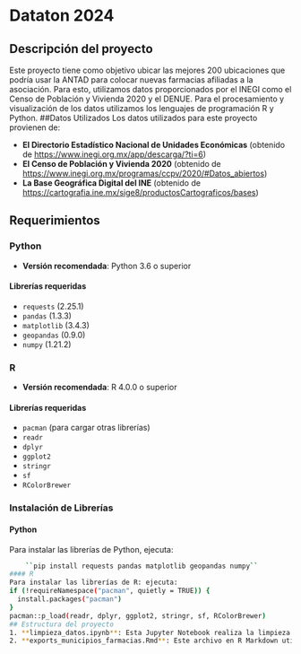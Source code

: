 # Dataton 2024


## Descripción del proyecto
Este proyecto tiene como objetivo ubicar las mejores 200 ubicaciones que podría usar la ANTAD para colocar nuevas farmacias afiliadas a la asociación. Para esto, utilizamos datos proporcionados por el INEGI como el Censo de Población y Vivienda 2020 y el DENUE.
Para el procesamiento y visualización de los datos utilizamos los lenguajes de programación R y Python.
##Datos Utilizados
Los datos utilizados para este proyecto provienen de:
- **El Directorio Estadístico Nacional de Unidades Económicas** (obtenido de https://www.inegi.org.mx/app/descarga/?ti=6)
- **El Censo de Población y Vivienda 2020** (obtenido de https://www.inegi.org.mx/programas/ccpv/2020/#Datos_abiertos)
- **La Base Geográfica Digital del INE** (obtenido de https://cartografia.ine.mx/sige8/productosCartograficos/bases)
## Requerimientos

### Python
- **Versión recomendada**: Python 3.6 o superior

#### Librerías requeridas
- `requests` (2.25.1)
- `pandas` (1.3.3)
- `matplotlib` (3.4.3)
- `geopandas` (0.9.0)
- `numpy` (1.21.2)

### R
- **Versión recomendada**: R 4.0.0 o superior

#### Librerías requeridas
- `pacman` (para cargar otras librerías)
- `readr`
- `dplyr`
- `ggplot2`
- `stringr`
- `sf`
- `RColorBrewer`
### Instalación de Librerías

#### Python
Para instalar las librerías de Python, ejecuta:
```bash
    ``pip install requests pandas matplotlib geopandas numpy``
#### R
Para instalar las librerías de R: ejecuta:
if (!requireNamespace("pacman", quietly = TRUE)) {
  install.packages("pacman")
}
pacman::p_load(readr, dplyr, ggplot2, stringr, sf, RColorBrewer)
## Estructura del proyecto
1. **limpieza_datos.ipynb**: Esta Jupyter Notebook realiza la limpieza de los datos iniciales y nos deja con varios dataframes preparados para ejecutar el siguiente archivo.
2. **exports_municipios_farmacias.Rmd**: Este archivo en R Markdown utiliza los datos limpios para obtener los municipios más prometedores para la colocación de las farmacias, además de varias métricas.
